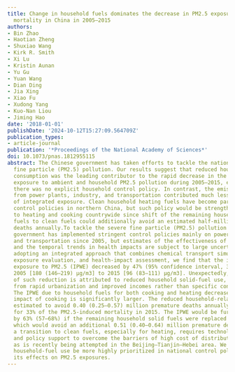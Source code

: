```yaml
---
title: Change in household fuels dominates the decrease in PM2.5 exposure and premature
  mortality in China in 2005–2015
authors:
- Bin Zhao
- Haotian Zheng
- Shuxiao Wang
- Kirk R. Smith
- Xi Lu
- Kristin Aunan
- Yu Gu
- Yuan Wang
- Dian Ding
- Jia Xing
- Xiao Fu
- Xudong Yang
- Kuo-Nan Liou
- Jiming Hao
date: '2018-01-01'
publishDate: '2024-10-12T15:27:09.564709Z'
publication_types:
- article-journal
publication: '*Proceedings of the National Academy of Sciences*'
doi: 10.1073/pnas.1812955115
abstract: The Chinese government has taken efforts to tackle the nation’s severe ambient
  fine particle (PM2.5) pollution. Our results suggest that reduced household solid-fuel
  consumption was the leading contributor to the rapid decrease in the integrated
  exposure to ambient and household PM2.5 pollution during 2005–2015, even though
  there was no explicit household control policy. In contrast, the emission reductions
  from power plants, industry, and transportation contributed much less to the decrease
  of integrated exposure. Clean household heating fuels have become part of recent
  control policies in northern China, but such policy would be strengthened if extended
  to heating and cooking countrywide since shift of the remaining household solid
  fuels to clean fuels could additionally avoid an estimated half-million premature
  deaths annually.To tackle the severe fine particle (PM2.5) pollution in China, the
  government has implemented stringent control policies mainly on power plants, industry,
  and transportation since 2005, but estimates of the effectiveness of the policy
  and the temporal trends in health impacts are subject to large uncertainties. By
  adopting an integrated approach that combines chemical transport simulation, ambient/household
  exposure evaluation, and health-impact assessment, we find that the integrated population-weighted
  exposure to PM2.5 (IPWE) decreased by 47% (95% confidence interval, 37–55%) from
  2005 [180 (146–219) μg/m3] to 2015 [96 (83–111) μg/m3]. Unexpectedly, 90% (86–93%)
  of such reduction is attributed to reduced household solid-fuel use, primarily resulting
  from rapid urbanization and improved incomes rather than specific control policies.
  The IPWE due to household fuels for both cooking and heating decreased, but the
  impact of cooking is significantly larger. The reduced household-related IPWE is
  estimated to avoid 0.40 (0.25–0.57) million premature deaths annually, accounting
  for 33% of the PM2.5-induced mortality in 2015. The IPWE would be further reduced
  by 63% (57–68%) if the remaining household solid fuels were replaced by clean fuels,
  which would avoid an additional 0.51 (0.40–0.64) million premature deaths. Such
  a transition to clean fuels, especially for heating, requires technology innovation
  and policy support to overcome the barriers of high cost of distribution systems,
  as is recently being attempted in the Beijing–Tianjin–Hebei area. We suggest that
  household-fuel use be more highly prioritized in national control policies, considering
  its effects on PM2.5 exposures.
---
```

